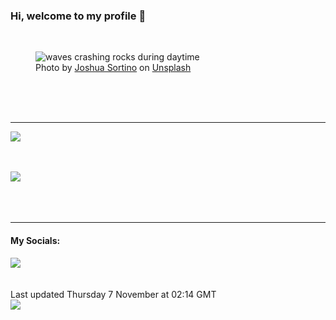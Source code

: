 <h3>Hi, welcome to my profile 👋</h3>

<br />
<figure>
  <img
    src="https://images.unsplash.com/photo-1546942113-a6c43b63104a?crop=entropy&cs=tinysrgb&fit=max&fm=jpg&ixid=M3wyNzQ3MDB8MHwxfHJhbmRvbXx8fHx8fHx8fDE3MzA5NDE4OTF8&ixlib=rb-4.0.3&q=80&w=1080&auto=format"
    alt="waves crashing rocks during daytime" 
  />
  <figcaption>Photo by <a
    href="https://unsplash.com/@sortino?utm_source=Profile%20readme&utm_medium=referral">Joshua Sortino</a> on <a
    href="https://unsplash.com/?utm_source=Profile%20readme&utm_medium=referral">Unsplash</a></figcaption>
</figure>




  <br /><br /><br />

<hr />
<img
  src="https://github-readme-stats.vercel.app/api?username=shanelucy&show_icons=true&theme=calm"
/>
<br /><br /><br />

<img 
  src="https://github-readme-stats.vercel.app/api/top-langs/?username=shanelucy&theme=calm"
/>
<br /><br /><br /><br />
<hr />
<h4>My Socials:</h4>
<a href="https://uk.linkedin.com/in/shane-lucy-4735b616a">
  <img
    src="https://img.shields.io/badge/linkedin%20-%230077B5.svg?&style=for-the-badge&logo=linkedin&logoColor=white"
  />
</a>
<br /><br /><br />
Last updated Thursday 7 November at 02:14 GMT
<br />
<img
  src="https://github.com/ShaneLucy/ShaneLucy/workflows/README%20build/badge.svg"
/>
